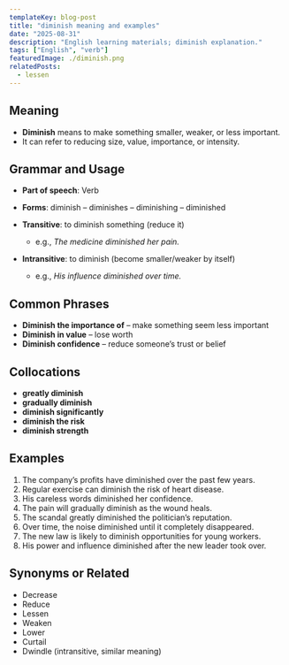 ```yaml
---
templateKey: blog-post
title: "diminish meaning and examples"
date: "2025-08-31"
description: "English learning materials; diminish explanation."
tags: ["English", "verb"]
featuredImage: ./diminish.png
relatedPosts:
  - lessen
---
```


## Meaning

- **Diminish** means to make something smaller, weaker, or less important.
- It can refer to reducing size, value, importance, or intensity.

## Grammar and Usage

- **Part of speech**: Verb
- **Forms**: diminish – diminishes – diminishing – diminished
- **Transitive**: to diminish something (reduce it)

  - e.g., _The medicine diminished her pain._

- **Intransitive**: to diminish (become smaller/weaker by itself)

  - e.g., _His influence diminished over time._

## Common Phrases

- **Diminish the importance of** – make something seem less important
- **Diminish in value** – lose worth
- **Diminish confidence** – reduce someone’s trust or belief

## Collocations

- **greatly diminish**
- **gradually diminish**
- **diminish significantly**
- **diminish the risk**
- **diminish strength**

## Examples

1. The company’s profits have diminished over the past few years.
2. Regular exercise can diminish the risk of heart disease.
3. His careless words diminished her confidence.
4. The pain will gradually diminish as the wound heals.
5. The scandal greatly diminished the politician’s reputation.
6. Over time, the noise diminished until it completely disappeared.
7. The new law is likely to diminish opportunities for young workers.
8. His power and influence diminished after the new leader took over.

## Synonyms or Related

- Decrease
- Reduce
- Lessen
- Weaken
- Lower
- Curtail
- Dwindle (intransitive, similar meaning)
